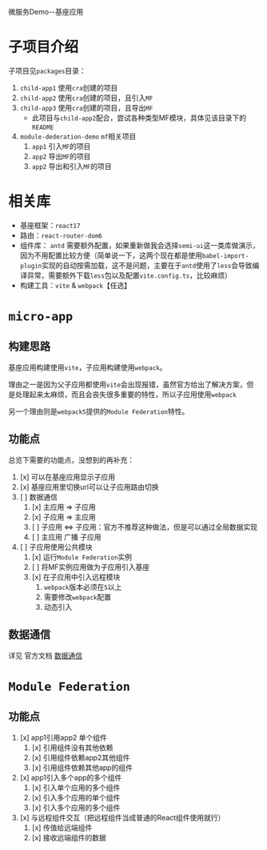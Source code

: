 微服务Demo--基座应用

# 子项目介绍
子项目见`packages`目录：
1. `child-app1` 使用`cra`创建的项目
2. `child-app2` 使用`cra`创建的项目，且引入`MF`
3. `child-app3` 使用`cra`创建的项目，且导出`MF`
   - 此项目与`child-app2`配合，尝试各种类型MF模块，具体见该目录下的`README`
4. `module-dederation-demo` `mf`相关项目
   1. `app1` 引入`MF`的项目
   2. `app2` 导出`MF`的项目
   3. `app2` 导出和引入`MF`的项目

# 相关库
- 基座框架：`react17`
- 路由：`react-router-dom6`
- 组件库： `antd` 需要额外配置，如果重新做我会选择`semi-ui`这一类库做演示，因为不用配置比较方便（简单说一下，这两个现在都是使用`babel-import-plugin`实现的自动按需加载，这不是问题，主要在于`antd`使用了`less`会导致编译异常，需要额外下载`less`包以及配置`vite.config.ts`，比较麻烦）
- 构建工具：`vite` & `webpack`【任选】

# `micro-app`
## 构建思路
基座应用构建使用`vite`，子应用构建使用`webpack`。

理由之一是因为父子应用都使用`vite`会出现报错，虽然官方给出了解决方案，但是处理起来太麻烦，而且会丧失很多重要的特性，所以子应用使用`webpack`

另一个理由则是`webpack5`提供的`Module Federation`特性。

## 功能点
总览下需要的功能点，没想到的再补充：
1. [x] 可以在基座应用显示子应用
2. [x] 基座应用里切换url可以让子应用路由切换
3. [ ] 数据通信
   1. [x] 主应用 => 子应用
   2. [x] 子应用 => 主应用
   3. [ ] 子应用 <=> 子应用：官方不推荐这种做法，但是可以通过全局数据实现
   4. [ ] 主应用 广播 子应用
4. [ ] 子应用使用公共模块
   1. [x] 运行`Module Federation`实例
   2. [ ] 将MF实例应用做为子应用引入基座
   3. [x] 在子应用中引入远程模块
      1. `webpack`版本必须在`5`以上
      2. 需要修改`webpack`配置
      3. 动态引入

## 数据通信
详见 官方文档 [数据通信](https://cangdu.org/micro-app/docs.html#/zh-cn/data)

# `Module Federation`
## 功能点
1. [x] app1引用app2 单个组件
   1. [x] 引用组件没有其他依赖
   2. [x] 引用组件依赖app2其他组件
   3. [x] 引用组件依赖其他app的组件
2. [x] app1引入多个app的多个组件
   1. [x] 引入单个应用的多个组件
   2. [x] 引入多个应用的单个组件
   3. [x] 引入多个应用的多个组件
3. [x] 与远程组件交互（把远程组件当成普通的React组件使用就行）
   1. [x] 传值给远端组件
   2. [x] 接收远端组件的数据
